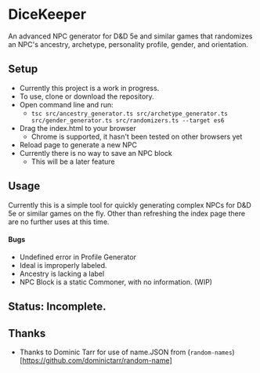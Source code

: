 # DiceKeeper
An advanced NPC generator for D&D 5e and similar games that randomizes an NPC's ancestry, archetype, personality profile, gender, and orientation.

## Setup

* Currently this project is a work in progress.
* To use, clone or download the repository.
* Open command line and run:
    * `tsc src/ancestry_generator.ts src/archetype_generator.ts src/gender_generator.ts src/randomizers.ts --target es6`
* Drag the index.html to your browser
  * Chrome is supported, it hasn't been tested on other browsers yet
* Reload page to generate a new NPC
* Currently there is no way to save an NPC block
  * This will be a later feature

## Usage

Currently this is a simple tool for quickly generating complex NPCs for D&D 5e or similar games on the fly. Other than refreshing the index page there are no further uses at this time.

#### Bugs

* Undefined error in Profile Generator
* Ideal is improperly labeled.
* Ancestry is lacking a label
* NPC Block is a static Commoner, with no information. (WIP)

## Status: Incomplete.


## Thanks

* Thanks to Dominic Tarr for use of name.JSON from (`random-names`)[https://github.com/dominictarr/random-name]
